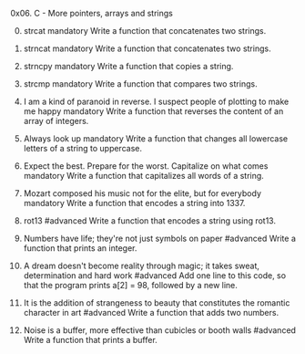 0x06. C - More pointers, arrays and strings

0. strcat
mandatory
Write a function that concatenates two strings.

1. strncat
mandatory
Write a function that concatenates two strings.

2. strncpy
mandatory
Write a function that copies a string.

3. strcmp
mandatory
Write a function that compares two strings.

4. I am a kind of paranoid in reverse. I suspect people of plotting to make me happy
mandatory
Write a function that reverses the content of an array of integers.

5. Always look up
mandatory
Write a function that changes all lowercase letters of a string to uppercase.

6. Expect the best. Prepare for the worst. Capitalize on what comes
mandatory
Write a function that capitalizes all words of a string.

7. Mozart composed his music not for the elite, but for everybody
mandatory
Write a function that encodes a string into 1337.

8. rot13
#advanced
Write a function that encodes a string using rot13.

9. Numbers have life; they're not just symbols on paper
#advanced
Write a function that prints an integer.

10. A dream doesn't become reality through magic; it takes sweat, determination and hard work
#advanced
Add one line to this code, so that the program prints a[2] = 98, followed by a new line.

11. It is the addition of strangeness to beauty that constitutes the romantic character in art
#advanced
Write a function that adds two numbers.

12. Noise is a buffer, more effective than cubicles or booth walls
#advanced
Write a function that prints a buffer.
